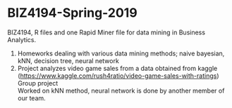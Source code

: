 # BIZ4194-Spring-2019
BIZ4194, R files and one Rapid Miner file for data mining in Business Analytics.

1. Homeworks dealing with various data mining methods; naive bayesian, kNN, decision tree, neural network
2. Project analyzes video game sales from a data obtained from kaggle
(https://www.kaggle.com/rush4ratio/video-game-sales-with-ratings) <br>
    Group project <br>
    Worked on kNN method, neural network is done by another member of our team.
